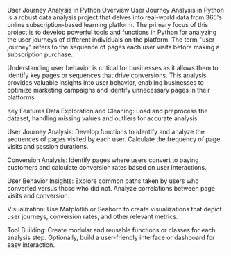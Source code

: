 User Journey Analysis in Python
Overview
User Journey Analysis in Python is a robust data analysis project that delves into real-world data from 365's online subscription-based learning platform. The primary focus of this project is to develop powerful tools and functions in Python for analyzing the user journeys of different individuals on the platform. The term "user journey" refers to the sequence of pages each user visits before making a subscription purchase.

Understanding user behavior is critical for businesses as it allows them to identify key pages or sequences that drive conversions. This analysis provides valuable insights into user behavior, enabling businesses to optimize marketing campaigns and identify unnecessary pages in their platforms.

Key Features
Data Exploration and Cleaning: Load and preprocess the dataset, handling missing values and outliers for accurate analysis.

User Journey Analysis: Develop functions to identify and analyze the sequences of pages visited by each user. Calculate the frequency of page visits and session durations.

Conversion Analysis: Identify pages where users convert to paying customers and calculate conversion rates based on user interactions.

User Behavior Insights: Explore common paths taken by users who converted versus those who did not. Analyze correlations between page visits and conversion.

Visualization: Use Matplotlib or Seaborn to create visualizations that depict user journeys, conversion rates, and other relevant metrics.

Tool Building: Create modular and reusable functions or classes for each analysis step. Optionally, build a user-friendly interface or dashboard for easy interaction.

